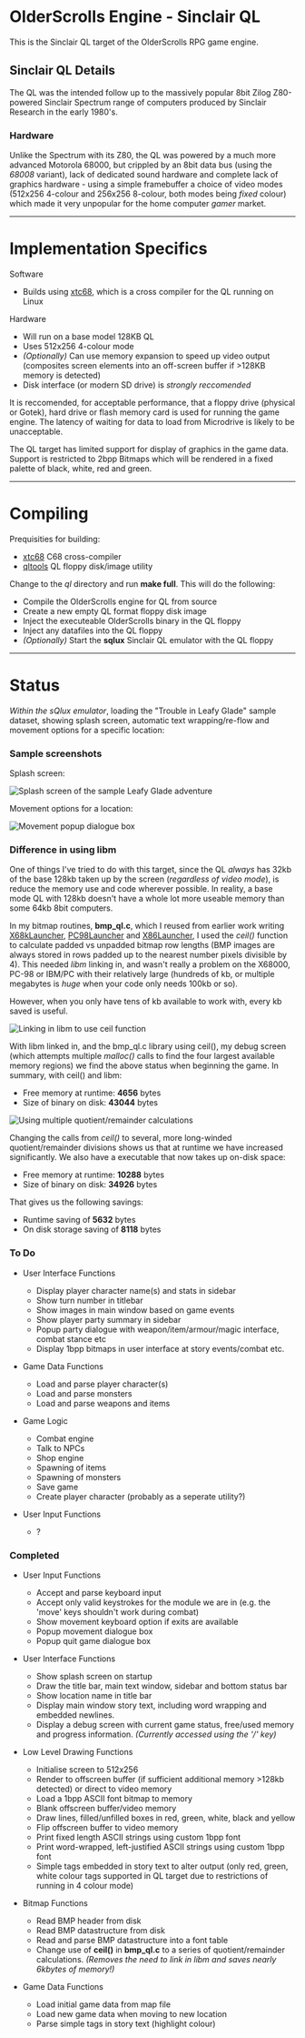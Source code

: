 # OlderScrolls Engine - Sinclair QL

This is the Sinclair QL target of the OlderScrolls RPG game engine.

## Sinclair QL Details

The QL was the intended follow up to the massively popular 8bit Zilog Z80-powered Sinclair Spectrum range of computers produced by Sinclair Research in the early 1980's.

### Hardware

Unlike the Spectrum with its Z80, the QL was powered by a much more advanced Motorola 68000, but crippled by an 8bit data bus (using the *68008* variant), lack of dedicated sound hardware and complete lack of graphics hardware - using a simple framebuffer a choice of video modes (512x256 4-colour and 256x256 8-colour, both modes being *fixed* colour) which made it very unpopular for the home computer *gamer* market.

---

# Implementation Specifics

Software

  * Builds using [xtc68](https://github.com/stronnag/xtc68), which is a cross compiler for the QL running on Linux

Hardware

  * Will run on a base model 128KB QL
  * Uses 512x256 4-colour mode
  * *(Optionally)* Can use memory expansion to speed up video output (composites screen elements into an off-screen buffer if >128KB memory is detected)
  * Disk interface (or modern SD drive) is *strongly reccomended*

It is reccomended, for acceptable performance, that a floppy drive (physical or Gotek), hard drive or flash memory card is used for running the game engine. The latency of waiting for data to load from Microdrive is likely to be unacceptable.

The QL target has limited support for display of graphics in the game data. Support is restricted to 2bpp Bitmaps which will be rendered in a fixed palette of black, white, red and green. 

---

# Compiling

Prequisities for building:

  * [xtc68](https://github.com/stronnag/xtc68) C68 cross-compiler
  * [qltools](https://github.com/SinclairQL/qltools) QL floppy disk/image utility

Change to the *ql* directory and run **make full**. This will do the following:

  * Compile the OlderScrolls engine for QL from source
  * Create a new empty QL format floppy disk image
  * Inject the executeable OlderScrolls binary in the QL floppy
  * Inject any datafiles into the QL floppy
  * *(Optionally)* Start the **sqlux** Sinclair QL emulator with the QL floppy

---

# Status

*Within the sQlux emulator*, loading the "Trouble in Leafy Glade" sample dataset, showing splash screen, automatic text wrapping/re-flow and movement options for a specific location:

### Sample screenshots

Splash screen:

![Splash screen of the sample Leafy Glade adventure](docs/ql_splash.png) 

Movement options for a location:

![Movement popup dialogue box](docs/ql_move.png)

### Difference in using libm

One of things I've tried to do with this target, since the QL *always* has 32kb of the base 128kb taken up by the screen (*regardless of video mode*), is reduce the memory use and code wherever possible. In reality, a base mode QL with 128kb doesn't have a whole lot more useable memory than some 64kb 8bit computers.

In my bitmap routines, **bmp_ql.c**, which I reused from earlier work writing [X68kLauncher](https://github.com/megatron-uk/x68klauncher), [PC98Launcher](https://github.com/megatron-uk/pc98launcher) and [X86Launcher](https://github.com/megatron-uk/x86Launcher), I used the *ceil()* function to calculate padded vs unpadded bitmap row lengths (BMP images are always stored in rows padded up to the nearest number pixels divisible by 4). This needed *libm* linking in, and wasn't really a problem on the X68000, PC-98 or IBM/PC with their relatively large (hundreds of kb, or multiple megabytes is *huge* when your code only needs 100kb or so).

However, when you only have tens of kb available to work with, every kb saved is useful.

![Linking in libm to use ceil function](docs/ql_libm.png)

With libm linked in, and the bmp_ql.c library using ceil(), my debug screen (which attempts multiple *malloc()* calls to find the four largest available memory regions) we find the above status  when beginning the game. In summary, with ceil() and libm:

   * Free memory at runtime: **4656** bytes
   * Size of binary on disk: **43044** bytes

![Using multiple quotient/remainder calculations](docs/ql_nolibm.png)

Changing the calls from *ceil()* to several, more long-winded quotient/remainder divisions shows us that at runtime we have increased significantly. We also have a executable that now takes up on-disk space:

   * Free memory at runtime: **10288** bytes
   * Size of binary on disk: **34926** bytes

That gives us the following savings:

   * Runtime saving of **5632** bytes
   * On disk storage saving of **8118** bytes



### To Do

  * User Interface Functions
    * Display player character name(s) and stats in sidebar
    * Show turn number in titlebar
    * Show images in main window based on game events
    * Show player party summary in sidebar
    * Popup party dialogue with weapon/item/armour/magic interface, combat stance etc
    * Display 1bpp bitmaps in user interface at story events/combat etc.

  * Game Data Functions

    * Load and parse player character(s)
    * Load and parse monsters
    * Load and parse weapons and items 

 * Game Logic
    * Combat engine 
    * Talk to NPCs
    * Shop engine
    * Spawning of items
    * Spawning of monsters
    * Save game
    * Create player character (probably as a seperate utility?)

  * User Input Functions 
    * ?

### Completed

  * User Input Functions
    * Accept and parse keyboard input
    * Accept only valid keystrokes for the module we are in (e.g. the 'move' keys shouldn't work during combat)
    * Show movement keyboard option if exits are available
    * Popup movement dialogue box
    * Popup quit game dialogue box

  * User Interface Functions
    * Show splash screen on startup
    * Draw the title bar, main text window, sidebar and bottom status bar
    * Show location name in title bar
    * Display main window story text, including word wrapping and embedded newlines.
    * Display a debug screen with current game status, free/used memory and progress information. *(Currently accessed using the '/' key)*

  * Low Level Drawing Functions
    * Initialise screen to 512x256
    * Render to offscreen buffer (if sufficient additional memory >128kb detected) or direct to video memory
    * Load a 1bpp ASCII font bitmap to memory
    * Blank offscreen buffer/video memory
    * Draw lines, filled/unfilled boxes in red, green, white, black and yellow
    * Flip offscreen buffer to video memory
    * Print fixed length ASCII strings using custom 1bpp font
    * Print word-wrapped, left-justified ASCII strings using custom 1bpp font
    * Simple tags embedded in story text to alter output (only red, green, white colour tags supported in QL target due to restrictions of running in 4 colour mode)

  * Bitmap Functions
    * Read BMP header from disk
    * Read BMP datastructure from disk
    * Read and parse BMP datastructure into a font table
    * Change use of **ceil()** in **bmp_ql.c** to a series of quotient/remainder calculations. *(Removes the need to link in libm and saves nearly 6kbytes of memory!)*

  * Game Data Functions
    * Load initial game data from map file
    * Load new game data when moving to new location 
    * Parse simple tags in story text (highlight colour)